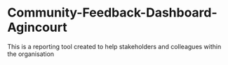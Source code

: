 # Community-Feedback-Dashboard-Agincourt
This is a reporting tool created to help stakeholders and colleagues within the organisation 
